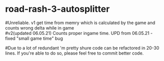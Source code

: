 # road-rash-3-autosplitter
#Unreliable. v1 get time from memry which is calculated by the game and counts wrong delta while in game    
#v2(updated 06.05.21) Counts proper ingame time. UPD from 06.05.21 - fixed "small game time" bug   
 
 
#Due to a lot of redundant 'm pretty shure code can be refactored in 20-30 lines. If you're able to do so, please feel free to commit better code.    
